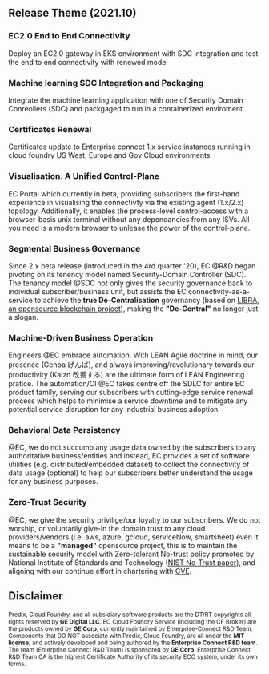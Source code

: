 ## Release Theme (2021.10)

### EC2.0 End to End Connectivity
Deploy an EC2.0 gateway in EKS environment with SDC integration and test the end to end connectivity with renewed model 
### Machine learning SDC Integration and Packaging
Integrate the machine learning application with one of Security Domain Conreollers (SDC) and packgaged to run in a containerized enviroment. 
### Certificates Renewal
Certificates update to Enterprise connect 1.x service instances running in cloud foundry US West, Europe and Gov Cloud environments.
### Visualisation. A Unified Control-Plane
EC Portal which currently in beta, providing subscribers the first-hand experience in visualising the connectivty via the existing agent (1.x/2.x) topology. Additionally, it enables the process-level control-access with a browser-basis unix terminal without any dependancies from any ISVs. All you need is a modern browser to unlease the power of the control-plane.
### Segmental Business Governance
Since 2.x beta release (introduced in the 4rd quarter '20), EC @R&D began pivoting on its tenency model named Security-Domain Controller (SDC). The tenancy model @SDC not only gives the security governance back to individual subscriber/business unit, but assists the EC connectivity-as-a-service to achieve the **true De-Centralisation** governancy (based on [LIBRA, an opensource blockchain project](https://github.com/LIBRA-Release/libra)), making the **"De-Central"** no longer just a slogan. 
### Machine-Driven Business Operation
Engineers @EC embrace automation. With LEAN Agile doctrine in mind, our presence (Genba げんば), and always improving/revolutionary towards our productivity (Kaizn 改善する) are the ultimate form of LEAN Engineering pratice. The automation/CI @EC takes centre off the SDLC for entire EC product family, serving our subscribers with cutting-edge service renewal process which helps to minimise a service downtime and to mitigate any potential service disruption for any industrial business adoption.
### Behavioral Data Persistency
@EC, we do not succumb any usage data owned by the subscribers to any authoritative business/entities and instead, EC provides a set of software utilities (e.g. distributed/embedded dataset) to collect the connectivity of data usage (optional) to help our subscribers better understand the usage for any business purposes.
### Zero-Trust Security
@EC, we give the security privilige/our loyalty to our subscribers. We do not worship, or voluntarily give-in the domain trust to any cloud providers/vendors (i.e. aws, azure, gcloud, serviceNow, smartsheet) even it means to be a **"managed"** opensource project, this is to maintain the sustainable security model with Zero-tolerant No-trust policy promoted by National Institute of Standards and Technology ([NIST No-Trust paper](https://nvlpubs.nist.gov/nistpubs/SpecialPublications/NIST.SP.800-207.pdf)), and aligning with our continue effort in chartering with [CVE](https://cve.mitre.org/).


## Disclaimer
<sup>Predix, Cloud Foundry, and all subsidiary software products are the DT/RT copyrights all rights reserved by **GE Digital LLC**. EC Cloud Foundry Service (including the CF Broker) are the products owned by **GE Corp**, currently maintained by Enterprise-Connect R&D Team. Components that DO NOT associate with Predix, Cloud Foundry, are all under the **MIT license**, and actively developed and being authored by the **Enterprise Connect R&D team**. The team (Enterprise Connect R&D Team) is sponsored by **GE Corp**. Enterprise Connect R&D Team CA is the highest Certificate Authority of its security ECO system, under its own terms.</sup>
